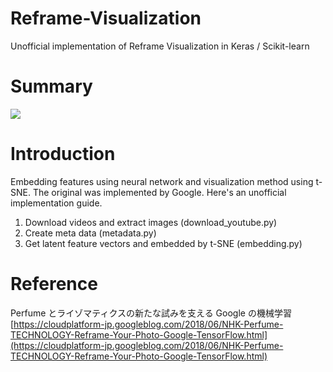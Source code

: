 # Reframe-Visualization
Unofficial implementation of  Reframe Visualization in Keras / Scikit-learn

# Summary
![](https://github.com/koshian2/Reframe-Visualization/blob/master/images/merged.jpg)

# Introduction
Embedding features using neural network and visualization method using t-SNE. The original was implemented by Google. 
Here's an unofficial implementation guide.

1. Download videos and extract images (download_youtube.py)
2. Create meta data (metadata.py)
3. Get latent feature vectors and embedded by t-SNE (embedding.py)

# Reference
Perfume とライゾマティクスの新たな試みを支える Google の機械学習  
[https://cloudplatform-jp.googleblog.com/2018/06/NHK-Perfume-TECHNOLOGY-Reframe-Your-Photo-Google-TensorFlow.html](https://cloudplatform-jp.googleblog.com/2018/06/NHK-Perfume-TECHNOLOGY-Reframe-Your-Photo-Google-TensorFlow.html)
